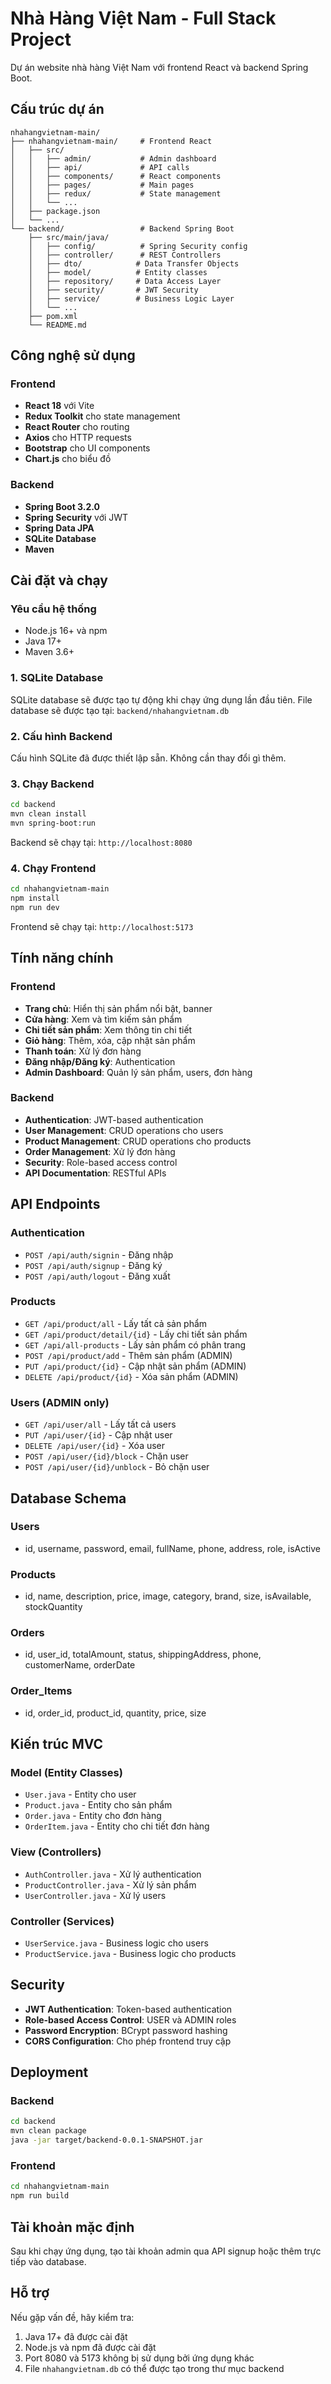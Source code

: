 # Nhà Hàng Việt Nam - Full Stack Project

Dự án website nhà hàng Việt Nam với frontend React và backend Spring Boot.

## Cấu trúc dự án

```
nhahangvietnam-main/
├── nhahangvietnam-main/     # Frontend React
│   ├── src/
│   │   ├── admin/           # Admin dashboard
│   │   ├── api/             # API calls
│   │   ├── components/      # React components
│   │   ├── pages/           # Main pages
│   │   ├── redux/           # State management
│   │   └── ...
│   ├── package.json
│   └── ...
└── backend/                 # Backend Spring Boot
    ├── src/main/java/
    │   ├── config/          # Spring Security config
    │   ├── controller/      # REST Controllers
    │   ├── dto/            # Data Transfer Objects
    │   ├── model/          # Entity classes
    │   ├── repository/     # Data Access Layer
    │   ├── security/       # JWT Security
    │   ├── service/        # Business Logic Layer
    │   └── ...
    ├── pom.xml
    └── README.md
```

## Công nghệ sử dụng

### Frontend
- **React 18** với Vite
- **Redux Toolkit** cho state management
- **React Router** cho routing
- **Axios** cho HTTP requests
- **Bootstrap** cho UI components
- **Chart.js** cho biểu đồ

### Backend
- **Spring Boot 3.2.0**
- **Spring Security** với JWT
- **Spring Data JPA**
- **SQLite Database**
- **Maven**

## Cài đặt và chạy

### Yêu cầu hệ thống
- Node.js 16+ và npm
- Java 17+
- Maven 3.6+

### 1. SQLite Database

SQLite database sẽ được tạo tự động khi chạy ứng dụng lần đầu tiên. File database sẽ được tạo tại: `backend/nhahangvietnam.db`

### 2. Cấu hình Backend

Cấu hình SQLite đã được thiết lập sẵn. Không cần thay đổi gì thêm.

### 3. Chạy Backend
```bash
cd backend
mvn clean install
mvn spring-boot:run
```

Backend sẽ chạy tại: `http://localhost:8080`

### 4. Chạy Frontend
```bash
cd nhahangvietnam-main
npm install
npm run dev
```

Frontend sẽ chạy tại: `http://localhost:5173`

## Tính năng chính

### Frontend
- **Trang chủ**: Hiển thị sản phẩm nổi bật, banner
- **Cửa hàng**: Xem và tìm kiếm sản phẩm
- **Chi tiết sản phẩm**: Xem thông tin chi tiết
- **Giỏ hàng**: Thêm, xóa, cập nhật sản phẩm
- **Thanh toán**: Xử lý đơn hàng
- **Đăng nhập/Đăng ký**: Authentication
- **Admin Dashboard**: Quản lý sản phẩm, users, đơn hàng

### Backend
- **Authentication**: JWT-based authentication
- **User Management**: CRUD operations cho users
- **Product Management**: CRUD operations cho products
- **Order Management**: Xử lý đơn hàng
- **Security**: Role-based access control
- **API Documentation**: RESTful APIs

## API Endpoints

### Authentication
- `POST /api/auth/signin` - Đăng nhập
- `POST /api/auth/signup` - Đăng ký
- `POST /api/auth/logout` - Đăng xuất

### Products
- `GET /api/product/all` - Lấy tất cả sản phẩm
- `GET /api/product/detail/{id}` - Lấy chi tiết sản phẩm
- `GET /api/all-products` - Lấy sản phẩm có phân trang
- `POST /api/product/add` - Thêm sản phẩm (ADMIN)
- `PUT /api/product/{id}` - Cập nhật sản phẩm (ADMIN)
- `DELETE /api/product/{id}` - Xóa sản phẩm (ADMIN)

### Users (ADMIN only)
- `GET /api/user/all` - Lấy tất cả users
- `PUT /api/user/{id}` - Cập nhật user
- `DELETE /api/user/{id}` - Xóa user
- `POST /api/user/{id}/block` - Chặn user
- `POST /api/user/{id}/unblock` - Bỏ chặn user

## Database Schema

### Users
- id, username, password, email, fullName, phone, address, role, isActive

### Products
- id, name, description, price, image, category, brand, size, isAvailable, stockQuantity

### Orders
- id, user_id, totalAmount, status, shippingAddress, phone, customerName, orderDate

### Order_Items
- id, order_id, product_id, quantity, price, size

## Kiến trúc MVC

### Model (Entity Classes)
- `User.java` - Entity cho user
- `Product.java` - Entity cho sản phẩm
- `Order.java` - Entity cho đơn hàng
- `OrderItem.java` - Entity cho chi tiết đơn hàng

### View (Controllers)
- `AuthController.java` - Xử lý authentication
- `ProductController.java` - Xử lý sản phẩm
- `UserController.java` - Xử lý users

### Controller (Services)
- `UserService.java` - Business logic cho users
- `ProductService.java` - Business logic cho products

## Security

- **JWT Authentication**: Token-based authentication
- **Role-based Access Control**: USER và ADMIN roles
- **Password Encryption**: BCrypt password hashing
- **CORS Configuration**: Cho phép frontend truy cập

## Deployment

### Backend
```bash
cd backend
mvn clean package
java -jar target/backend-0.0.1-SNAPSHOT.jar
```

### Frontend
```bash
cd nhahangvietnam-main
npm run build
```

## Tài khoản mặc định

Sau khi chạy ứng dụng, tạo tài khoản admin qua API signup hoặc thêm trực tiếp vào database.

## Hỗ trợ

Nếu gặp vấn đề, hãy kiểm tra:
1. Java 17+ đã được cài đặt
2. Node.js và npm đã được cài đặt
3. Port 8080 và 5173 không bị sử dụng bởi ứng dụng khác
4. File `nhahangvietnam.db` có thể được tạo trong thư mục backend 